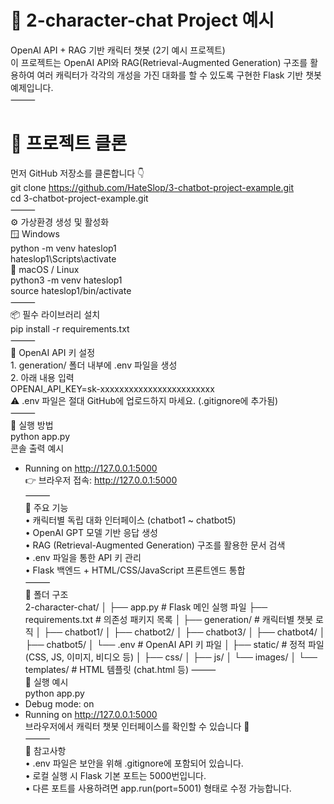 # 🧠 2-character-chat Project 예시  
OpenAI API + RAG 기반 캐릭터 챗봇 (2기 예시 프로젝트)  
이 프로젝트는 OpenAI API와 RAG(Retrieval-Augmented Generation) 구조를 활용하여 여러 캐릭터가 각각의 개성을 가진 대화를 할 수 있도록 구현한 Flask 기반 챗봇 예제입니다.  
⸻  
# 🧩 프로젝트 클론  
먼저 GitHub 저장소를 클론합니다 👇  
git clone https://github.com/HateSlop/3-chatbot-project-example.git  
cd 3-chatbot-project-example.git  
⸻  
⚙️ 가상환경 생성 및 활성화  
🪟 Windows  
python -m venv hateslop1  
hateslop1\Scripts\activate  
🍎 macOS / Linux  
python3 -m venv hateslop1  
source hateslop1/bin/activate  
⸻  
📦 필수 라이브러리 설치  
pip install -r requirements.txt  
⸻  
🔑 OpenAI API 키 설정  
	1.	generation/ 폴더 내부에 .env 파일을 생성  
	2.	아래 내용 입력  
OPENAI_API_KEY=sk-xxxxxxxxxxxxxxxxxxxxxxxx  
⚠️ .env 파일은 절대 GitHub에 업로드하지 마세요. (.gitignore에 추가됨)  
⸻  
🚀 실행 방법  
python app.py  
콘솔 출력 예시  
* Running on http://127.0.0.1:5000  
👉 브라우저 접속: http://127.0.0.1:5000  
⸻  
🧠 주요 기능  
	•	캐릭터별 독립 대화 인터페이스 (chatbot1 ~ chatbot5)  
	•	OpenAI GPT 모델 기반 응답 생성  
	•	RAG (Retrieval-Augmented Generation) 구조를 활용한 문서 검색  
	•	.env 파일을 통한 API 키 관리  
	•	Flask 백엔드 + HTML/CSS/JavaScript 프론트엔드 통합  
⸻  
🧰 폴더 구조  
2-character-chat/
│
├── app.py                # Flask 메인 실행 파일
├── requirements.txt      # 의존성 패키지 목록
│
├── generation/           # 캐릭터별 챗봇 로직
│   ├── chatbot1/
│   ├── chatbot2/
│   ├── chatbot3/
│   ├── chatbot4/
│   ├── chatbot5/
│   └── .env              # OpenAI API 키 파일
│
├── static/               # 정적 파일 (CSS, JS, 이미지, 비디오 등)
│   ├── css/
│   ├── js/
│   └── images/
│
└── templates/            # HTML 템플릿 (chat.html 등) 
⸻  
🧪 실행 예시  
python app.py  
* Debug mode: on  
* Running on http://127.0.0.1:5000  
브라우저에서 캐릭터 챗봇 인터페이스를 확인할 수 있습니다 🎨  
⸻  
🧾 참고사항  
	•	.env 파일은 보안을 위해 .gitignore에 포함되어 있습니다.  
	•	로컬 실행 시 Flask 기본 포트는 5000번입니다.  
	•	다른 포트를 사용하려면 app.run(port=5001) 형태로 수정 가능합니다.  
